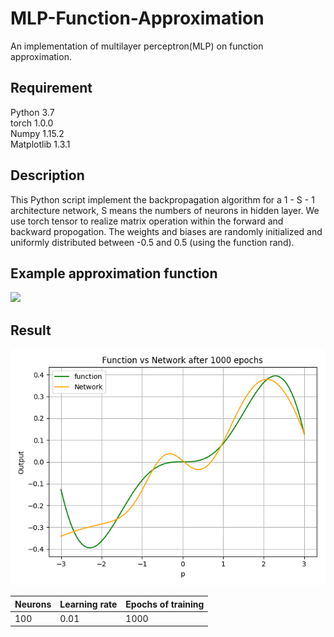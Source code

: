 # MLP-Function-Approximation
An implementation of multilayer perceptron(MLP) on function approximation.

## Requirement
Python 3.7  
torch 1.0.0  
Numpy 1.15.2  
Matplotlib 1.3.1  

## Description
This Python script implement the backpropagation algorithm for a 1 - S - 1 architecture network, S means the numbers of neurons in hidden layer. We use torch tensor to realize matrix operation within the forward and backward propogation. The weights and biases are randomly initialized and uniformly distributed between -0.5 and 0.5 (using the function rand).

## Example approximation function
<img src="http://chart.googleapis.com/chart?cht=tx&chl= g(p) = 0.1 * p^{2} * sin(p) for -3\leq $p$ \leq 3" style="border:none;">


## Result
![enter image description here](https://github.com/isthatyoung/MLP-Function-Approximation/blob/master/result/approximate_function.png)  

|Neurons |Learning rate | Epochs of training| 
|------|----------|---|
|100|0.01|1000|
